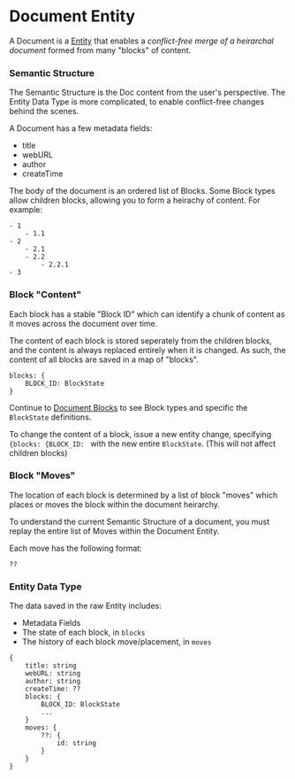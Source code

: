 # Document Entity

A Document is a [Entity](./terra-entities) that enables a *conflict-free merge of a heirarchal document* formed from many "blocks" of content.

### Semantic Structure

The Semantic Structure is the Doc content from the user's perspective. The Entity Data Type is more complicated, to enable conflict-free changes behind the scenes.

A Document has a few metadata fields:

- title
- webURL
- author
- createTime

The body of the document is an ordered list of Blocks. Some Block types allow children blocks, allowing you to form a heirachy of content. For example:

```
- 1
    - 1.1
- 2
    - 2.1
    - 2.2
        - 2.2.1
- 3
```

### Block "Content"

Each block has a stable "Block ID" which can identify a chunk of content as it moves across the document over time.

The content of each block is stored seperately from the children blocks, and the content is always replaced entirely when it is changed. As such, the content of all blocks are saved in a map of "blocks".

```
blocks: {
    BLOCK_ID: BlockState
}
```

Continue to [Document Blocks](./document-blocks) to see Block types and specific the `BlockState` definitions.

To change the content of a block, issue a new entity change, specifying `{blocks: {BLOCK_ID: ` with the new entire `BlockState`. (This will not affect children blocks)

### Block "Moves"

The location of each block is determined by a list of block "moves" which places or moves the block within the document heirarchy.

To understand the current Semantic Structure of a document, you must replay the entire list of Moves within the Document Entity.

Each move has the following format:

```
??
```

### Entity Data Type

The data saved in the raw Entity includes:

- Metadata Fields
- The state of each block, in `blocks`
- The history of each block move/placement, in `moves`

```
{
    title: string
    webURL: string
    author: string
    createTime: ??
    blocks: {
        BLOCK_ID: BlockState
        ...
    }
    moves: {
        ??: {
            id: string
        }
    }
}
```



